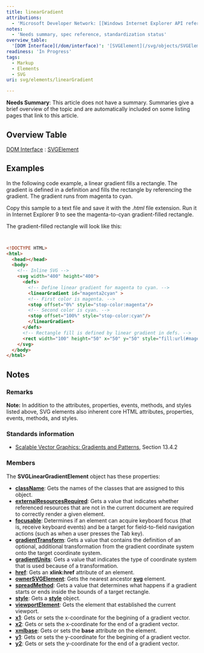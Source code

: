 ```yaml
---
title: linearGradient
attributions:
  - 'Microsoft Developer Network: [[Windows Internet Explorer API reference](http://msdn.microsoft.com/en-us/library/ie/hh828809%28v=vs.85%29.aspx) Article]'
notes:
  - 'Needs summary, spec reference, standardization status'
overview_table:
  '[DOM Interface](/dom/interface)': '[SVGElement](/svg/objects/SVGElement)'
readiness: 'In Progress'
tags:
  - Markup
  - Elements
  - SVG
uri: svg/elements/linearGradient

---
```

**Needs Summary**: This article does not have a summary. Summaries give a brief overview of the topic and are automatically included on some listing pages that link to this article.

## Overview Table

[DOM Interface](/dom/interface)
:   [SVGElement](/svg/objects/SVGElement)

## Examples

In the following code example, a linear gradient fills a rectangle. The gradient is defined in a definition and fills the rectangle by referencing the gradient. The gradient runs from magenta to cyan.

Copy this sample to a text file and save it with the *.html* file extension. Run it in Internet Explorer 9 to see the magenta-to-cyan gradient-filled rectangle.

The gradient-filled rectangle will look like this:

``` html


<!DOCTYPE HTML>
<html>
  <head></head>
  <body>
    <!-- Inline SVG -->
    <svg width="400" height="400">
      <defs>
        <!-- Define linear gradient for magenta to cyan. -->
        <linearGradient id="magenta2cyan" >
        <!-- First color is magenta. -->
        <stop offset="0%" style="stop-color:magenta"/>
        <!-- Second color is cyan. -->
        <stop offset="100%" style="stop-color:cyan"/>
        </linearGradient>
      </defs>
      <!-- Rectangle fill is defined by linear gradient in defs. -->
      <rect width="100" height="50" x="50" y="50" style="fill:url(#magenta2cyan)"/>
    </svg>
  </body>
</html>
```

</pre>

## Notes

### Remarks

**Note:** In addition to the attributes, properties, events, methods, and styles listed above, SVG elements also inherent core HTML attributes, properties, events, methods, and styles.

### Standards information

-   [Scalable Vector Graphics: Gradients and Patterns](http://go.microsoft.com/fwlink/p/?linkid=199811), Section 13.4.2

### Members

The **SVGLinearGradientElement** object has these properties:

-   [**className**](/svg/properties/className): Gets the names of the classes that are assigned to this object.
-   [**externalResourcesRequired**](/svg/properties/externalResourcesRequired): Gets a value that indicates whether referenced resources that are not in the current document are required to correctly render a given element.
-   [**focusable**](/svg/properties/focusable): Determines if an element can acquire keyboard focus (that is, receive keyboard events) and be a target for field-to-field navigation actions (such as when a user presses the Tab key).
-   [**gradientTransform**](/svg/properties/gradientTransform): Gets a value that contains the definition of an optional, additional transformation from the gradient coordinate system onto the target coordinate system.
-   [**gradientUnits**](/svg/properties/gradientUnits): Gets a value that indicates the type of coordinate system that is used because of a transformation.
-   [**href**](/svg/properties/href): Gets an **xlink:href** attribute of an element.
-   [**ownerSVGElement**](/svg/properties/ownerSVGElement): Gets the nearest ancestor [**svg**](/svg/objects/SVGElement) element.
-   [**spreadMethod**](/svg/properties/spread): Gets a value that determines what happens if a gradient starts or ends inside the bounds of a target rectangle.
-   [**style**](/svg/properties/style): Gets a [**style**](/css/cssom/style) object.
-   [**viewportElement**](/svg/properties/viewportElement): Gets the element that established the current viewport.
-   [**x1**](/svg/properties/x1_(SVGLinearGradientElement)): Gets or sets the x-coordinate for the begining of a gradient vector.
-   [**x2**](/svg/properties/x2_(SVGLinearGradientElement)): Gets or sets the x-coordinate for the end of a gradient vector.
-   [**xmlbase**](/svg/properties/xmlbase): Gets or sets the **base** attribute on the element.
-   [**y1**](/svg/properties/y1_(SVGLinearGradientElement)): Gets or sets the y-coordinate for the begining of a gradient vector.
-   [**y2**](/svg/properties/y2_(SVGLinearGradientElement)): Gets or sets the y-coordinate for the end of a gradient vector.
